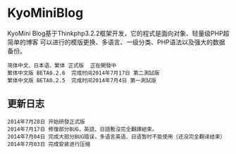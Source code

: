 KyoMiniBlog
===========

KyoMini Blog基于Thinkphp3.2.2框架开发，它的程式是面向对象、轻量级PHP超简单的博客
可以进行的模版更换、多语言、一级分类、PHP语法以及强大的数据备份。

	简体中文、日本语、繁体 正式版  正在開發中
	繁体中文版 BETA0.2.6  完成时间2014年7月17日 第二測試版
	繁体中文版 BETA0.2.5  完成时间2014年7月4日 第一測試版

更新日志
----------
	2014年7月28日 开始研發正式版
	2014年7月17日 修復部分BUG，英語、日語暫沒完全翻譯結束。
	2014年7月04日 完成大部分BUG错误，多语言英语、日语暂时不能使用（还没完全翻译结束）	
	2014年7月03日 完成安装进行压缩	
